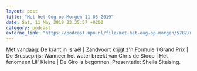 ```yaml
---
layout: post
title: "Met het Oog op Morgen 11-05-2019"
date: Sat, 11 May 2019 23:35:57 +0200
category: podcast
externe_link: "https://podcast.npo.nl/file/met-het-oog-op-morgen/5787/nporadio1_met-het-oog-op-morgen_20190511_met-het-oog-op-morgen-11-05-2019_A385UV.mp3"
---
```


Met vandaag: De krant in Israël | Zandvoort krijgt z'n Formule 1 Grand Prix | De Brusseprijs: Wanneer het water breekt van Chris de Stoop | Het fenomeen Lil' Kleine | De Giro is begonnen. Presentatie: Sheila Sitalsing.
